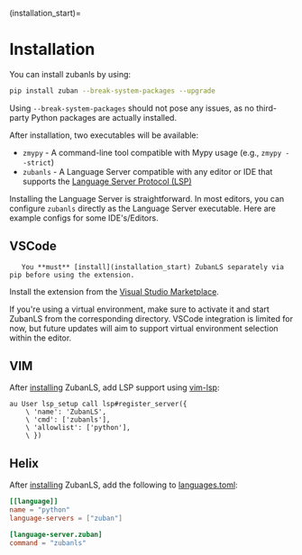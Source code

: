 (installation_start)=
# Installation

You can install zubanls by using:

```bash
pip install zuban --break-system-packages --upgrade
```

Using `--break-system-packages` should not pose any issues, as no
third-party Python packages are actually installed.

After installation, two executables will be available:

- `zmypy` - A command-line tool compatible with Mypy usage (e.g., `zmypy --strict`)
- `zubanls` - A Language Server compatible with any editor or IDE that supports the [Language Server Protocol (LSP)](https://microsoft.github.io/language-server-protocol/specifications/specification-current/)

Installing the Language Server is straightforward. In most editors, you can
configure `zubanls` directly as the Language Server executable. Here are
example configs for some IDE's/Editors.

## VSCode

```{note}
   You **must** [install](installation_start) ZubanLS separately via pip before using the extension.
```

Install the extension from the [Visual Studio Marketplace](https://marketplace.visualstudio.com/items?itemName=zuban.zubanls).

If you're using a virtual environment, make sure to activate it and start
ZubanLS from the corresponding directory. VSCode integration is limited for
now, but future updates will aim to support virtual environment selection
within the editor.

## VIM

After [installing](installation_start) ZubanLS, add LSP support using
[vim-lsp](https://github.com/prabirshrestha/vim-lsp):

```vim
au User lsp_setup call lsp#register_server({
    \ 'name': 'ZubanLS',
    \ 'cmd': ['zubanls'],
    \ 'allowlist': ['python'],
    \ })
```

## Helix

After [installing](installation_start) ZubanLS, add the following to
[languages.toml](https://docs.helix-editor.com/languages.html#languagestoml-files):

```toml
[[language]]
name = "python"
language-servers = ["zuban"]

[language-server.zuban]
command = "zubanls"
```
